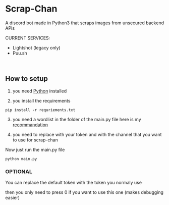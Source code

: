 # Scrap-Chan
A discord bot made in Python3 that scraps images from unsecured backend APIs

CURRENT SERVICES:
<br>
<ls>
* Lightshot (legacy only)
* Puu.sh
</ls>
</br>

## How to setup

1. you need [Python](https://www.python.org/downloads/ "Python Installation") installed

2. you install the requirements


``` 
pip install -r requriements.txt
```

3. you need a wordlist in the folder of the main.py file
here is my [recommandation](https://github.com/danielmiessler/SecLists/blob/master/Fuzzing)

4. you need to replace <TOKEN> with your token and <CHANNELID1> with the channel that you want to use for scrap-chan

Now just run the main.py file

```
python main.py
```

### OPTIONAL

You can replace the default token with the token you normaly use 

then you only need to press 0 if you want to use this one (makes debugging easier)
